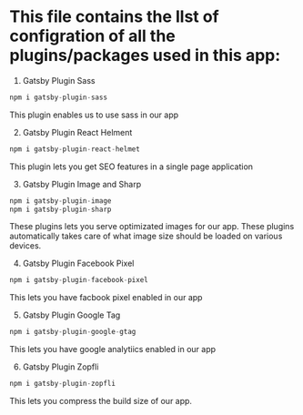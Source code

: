 # This file contains the llst of configration of all the  plugins/packages used in this app:

1. Gatsby Plugin Sass
```javascript
npm i gatsby-plugin-sass
```
This plugin enables us to use sass in our app

2. Gatsby Plugin React Helment
```javascript
npm i gatsby-plugin-react-helmet
```
This plugin lets you get SEO features in a single page application

3. Gatsby Plugin Image and  Sharp
```javascript
npm i gatsby-plugin-image
npm i gatsby-plugin-sharp
```
These plugins lets you serve optimizated images for our app. These plugins automatically takes care of what image size should be loaded on various devices.

4. Gatsby Plugin Facebook Pixel
```javascript
npm i gatsby-plugin-facebook-pixel
```
This  lets you have facbook pixel enabled in  our app

5. Gatsby Plugin Google Tag
```javascript
npm i gatsby-plugin-google-gtag
```
This  lets you have google analytiics enabled in our app

6. Gatsby Plugin Zopfli
```javascript
npm i gatsby-plugin-zopfli
```
This lets you compress the build size of our app.








